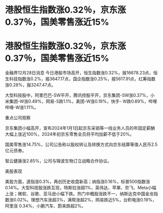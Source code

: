 # 港股恒生指数涨0.32％，京东涨0.37％，国美零售涨近15%

# 港股恒生指数涨0.32％，京东涨0.37％，国美零售涨近15%

金融界12月28日消息
今日港股市场高开，恒生指数涨0.32%，报16678.23点，恒生科技指数涨0.2%，报3647.17点，国企指数涨0.25%，报5617.91点，红筹指数涨0.28%，报3247.47点。

大型科技股中，阿里巴巴-SW平开，腾讯控股平开，京东集团-SW涨0.37%，小米集团-W涨0.49%，网易-S跌1.1%，美团-W涨0.19%，快手-
W跌0.69%，哔哩哔哩-W涨1.11%。

重点公司观察

京东集团小幅高开，宣布2024年1月1日起京东采销等一线业务人员的年固定薪酬大幅上涨近100%，2024年初京东零售全员将平均加薪不低于20%。

国美零售涨14.75%，公司公告称以股权转让及转换方式向京东结算等值人民币2.5亿元债券。

智云健康涨2.85%，公司与锦波生物订立战略合作协议。

美股表现

美股方面，道指涨0.3%，再创历史收盘新高；纳指涨0.16%，标普500指数涨0.14%。大型科技股涨跌互现，特斯拉涨超1%，英伟达、苹果、奈飞、Meta小幅上涨；微软、谷歌、亚马逊小幅下跌。热门中概股涨跌不一，纳斯达克中国金龙指数涨0.02%。理想汽车涨超3%，满帮涨超2%，网易跌近5%，台积电涨0.19%，阿里涨
0.34%，小鹏汽车、蔚来跌超2%。

